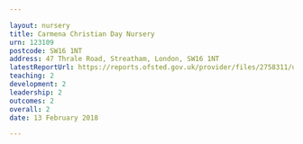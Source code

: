 ```yaml
---

layout: nursery
title: Carmena Christian Day Nursery
urn: 123109
postcode: SW16 1NT
address: 47 Thrale Road, Streatham, London, SW16 1NT
latestReportUrl: https://reports.ofsted.gov.uk/provider/files/2758311/urn/123109.pdf
teaching: 2
development: 2
leadership: 2
outcomes: 2
overall: 2
date: 13 February 2018

---
```

